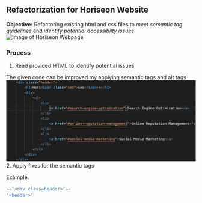 ## Refactorization for Horiseon Website
**Objective:** Refactoring existing html and css files to _meet semantic tag guidelines_ and _identify potential accessibilty issues_
![Image of Horiseon Webpage](assets/images/screenshot.png)
### Process
1.  Read provided HTML to identify potential issues

The given code can be improved my applying semantic tags and alt tags
![Image of code that do not satisfy guidelines](assets/images/code-err-snip.png)
2.  Apply fixes for the semantic tags

Example:
```bash
~~'<div class=header>'~~
'<header>'
```
